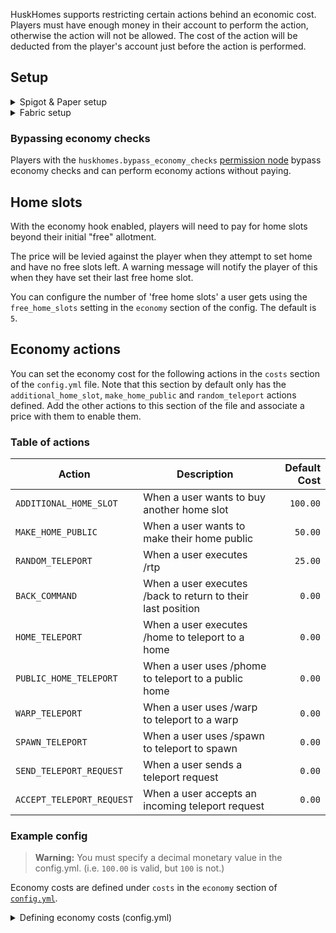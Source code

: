 HuskHomes supports restricting certain actions behind an economic cost. Players must have enough money in their account to perform the action, otherwise the action will not be allowed. The cost of the action will be deducted from the player's account just before the action is performed.

## Setup
<details>
<summary>Spigot & Paper setup</summary>

> **Applies to:** Spigot, Paper

To enable the Economy Hook on a Spigot/Paper server, install both [Vault](https://www.spigotmc.org/resources/vault.34315/) and a compatible economy plugin. Then, set `enabled` to `true` under the `economy` section of [`config.yml`](config-files).
</details>

<details>
<summary>Fabric setup</summary>

> **Applies to:** Fabric

To enable the Economy Hook on a Fabric server, the [Impactor Economy](https://modrinth.com/mod/impactor) mod must be installed to provide an API for plugins to perform economy operations. Then, set `enabled` to `true` under the `economy` section of [`config.yml`](config-files).
</details>

### Bypassing economy checks
Players with the `huskhomes.bypass_economy_checks` [permission node](commands) bypass economy checks and can perform economy actions without paying.

## Home slots
With the economy hook enabled, players will need to pay for home slots beyond their initial "free" allotment.

The price will be levied against the player when they attempt to set home and have no free slots left. A warning message will notify the player of this when they have set their last free home slot.

You can configure the number of 'free home slots' a user gets using the `free_home_slots` setting in the `economy` section of the config. The default is `5`.

## Economy actions
You can set the economy cost for the following actions in the `costs` section of the `config.yml` file. Note that this section by default only has the `additional_home_slot`, `make_home_public` and `random_teleport` actions defined. Add the other actions to this section of the file and associate a price with them to enable them.

### Table of actions
| Action                    | Description                                                 | Default Cost |
|---------------------------|-------------------------------------------------------------|-------------:|
| `ADDITIONAL_HOME_SLOT`    | When a user wants to buy another home slot                  |     `100.00` |
| `MAKE_HOME_PUBLIC`        | When a user wants to make their home public                 |      `50.00` |
| `RANDOM_TELEPORT`         | When a user executes /rtp                                   |      `25.00` |
| `BACK_COMMAND`            | When a user executes /back to return to their last position |       `0.00` |
| `HOME_TELEPORT`           | When a user executes /home to teleport to a home            |       `0.00` |
| `PUBLIC_HOME_TELEPORT`    | When a user uses /phome to teleport to a public home        |       `0.00` |
| `WARP_TELEPORT`           | When a user uses /warp to teleport to a warp                |       `0.00` |
| `SPAWN_TELEPORT`          | When a user uses /spawn to teleport to spawn                |       `0.00` |
| `SEND_TELEPORT_REQUEST`   | When a user sends a teleport request                        |       `0.00` |
| `ACCEPT_TELEPORT_REQUEST` | When a user accepts an incoming teleport request            |       `0.00` |

### Example config
> **Warning:** You must specify a decimal monetary value in the config.yml. (i.e. `100.00` is valid, but `100` is not.)

Economy costs are defined under `costs` in the `economy` section of [`config.yml`](config-files).

<details>
<summary>Defining economy costs (config.yml)</summary>

```yaml
# Economy settings. Docs: https://william278.net/docs/huskhomes/economy-hook
economy:
  # Enable economy plugin integration (requires Vault and a compatible Economy plugin)
  enabled: true
  # Map of economy actions to costs.
  economy_costs:
    ADDITIONAL_HOME_SLOT: 100.0
    MAKE_HOME_PUBLIC: 50.0
    RANDOM_TELEPORT: 25.0
```
</details>
